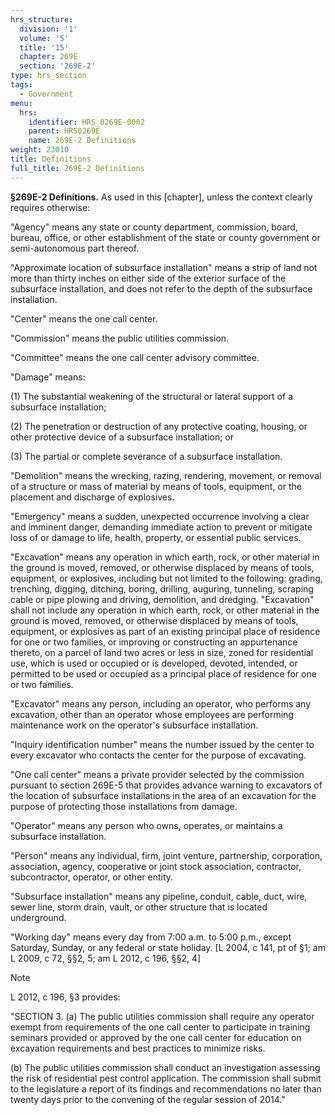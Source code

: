 ```yaml
---
hrs_structure:
  division: '1'
  volume: '5'
  title: '15'
  chapter: 269E
  section: '269E-2'
type: hrs_section
tags:
  - Government
menu:
  hrs:
    identifier: HRS_0269E-0002
    parent: HRS0269E
    name: 269E-2 Definitions
weight: 23010
title: Definitions
full_title: 269E-2 Definitions
---
```

**§269E-2 Definitions.** As used in this [chapter], unless the context clearly requires otherwise:

"Agency" means any state or county department, commission, board, bureau, office, or other establishment of the state or county government or semi-autonomous part thereof.

"Approximate location of subsurface installation" means a strip of land not more than thirty inches on either side of the exterior surface of the subsurface installation, and does not refer to the depth of the subsurface installation.

"Center" means the one call center.

"Commission" means the public utilities commission.

"Committee" means the one call center advisory committee.

"Damage" means:

(1) The substantial weakening of the structural or lateral support of a subsurface installation;

(2) The penetration or destruction of any protective coating, housing, or other protective device of a subsurface installation; or

(3) The partial or complete severance of a subsurface installation.

"Demolition" means the wrecking, razing, rendering, movement, or removal of a structure or mass of material by means of tools, equipment, or the placement and discharge of explosives.

"Emergency" means a sudden, unexpected occurrence involving a clear and imminent danger, demanding immediate action to prevent or mitigate loss of or damage to life, health, property, or essential public services.

"Excavation" means any operation in which earth, rock, or other material in the ground is moved, removed, or otherwise displaced by means of tools, equipment, or explosives, including but not limited to the following: grading, trenching, digging, ditching, boring, drilling, auguring, tunneling, scraping cable or pipe plowing and driving, demolition, and dredging. "Excavation" shall not include any operation in which earth, rock, or other material in the ground is moved, removed, or otherwise displaced by means of tools, equipment, or explosives as part of an existing principal place of residence for one or two families, or improving or constructing an appurtenance thereto, on a parcel of land two acres or less in size, zoned for residential use, which is used or occupied or is developed, devoted, intended, or permitted to be used or occupied as a principal place of residence for one or two families.

"Excavator" means any person, including an operator, who performs any excavation, other than an operator whose employees are performing maintenance work on the operator's subsurface installation.

"Inquiry identification number" means the number issued by the center to every excavator who contacts the center for the purpose of excavating.

"One call center" means a private provider selected by the commission pursuant to section 269E-5 that provides advance warning to excavators of the location of subsurface installations in the area of an excavation for the purpose of protecting those installations from damage.

"Operator" means any person who owns, operates, or maintains a subsurface installation.

"Person" means any individual, firm, joint venture, partnership, corporation, association, agency, cooperative or joint stock association, contractor, subcontractor, operator, or other entity.

"Subsurface installation" means any pipeline, conduit, cable, duct, wire, sewer line, storm drain, vault, or other structure that is located underground.

"Working day" means every day from 7:00 a.m. to 5:00 p.m., except Saturday, Sunday, or any federal or state holiday. [L 2004, c 141, pt of §1; am L 2009, c 72, §§2, 5; am L 2012, c 196, §§2, 4]

Note

L 2012, c 196, §3 provides:

"SECTION 3\. (a) The public utilities commission shall require any operator exempt from requirements of the one call center to participate in training seminars provided or approved by the one call center for education on excavation requirements and best practices to minimize risks.

(b) The public utilities commission shall conduct an investigation assessing the risk of residential pest control application. The commission shall submit to the legislature a report of its findings and recommendations no later than twenty days prior to the convening of the regular session of 2014."